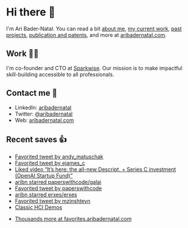 # Hi there  👋

I'm Ari Bader-Natal. You can read a bit [about me](https://aribadernatal.com), [my current work](https://aribadernatal.com/projects/Sparkwise/), [past projects](https://aribadernatal.com/projects/), [publication and patents](https://aribadernatal.com/publications), and more at [aribadernatal.com](https://aribadernatal.com).

## Work  👨‍💻

I'm co-founder and CTO at [Sparkwise](https://sparkwise.co). Our mission is to make impactful skill-building accessible to all professionals.

## Contact me  💬 

- LinkedIn: [aribadernatal](https://linkedin.com/in/aribadernatal)
- Twitter: [@aribadernatal](https://twitter.com/aribadernatal)
- Web: [aribadernatal.com](https://aribadernatal.com)

## Recent saves  👍

<!--START_SECTION:feed-->
* [Favorited tweet by andy_matuschak](https:&#x2F;&#x2F;favorites.aribadernatal.com&#x2F;twitter-favorites&#x2F;2022&#x2F;11&#x2F;favorited-tweet-by-andy_matuschak-15&#x2F;)
* [Favorited tweet by ejames_c](https:&#x2F;&#x2F;favorites.aribadernatal.com&#x2F;twitter-favorites&#x2F;2022&#x2F;11&#x2F;favorited-tweet-by-ejames_c&#x2F;)
* [Liked video “It’s here: the all-new Descript, + Series C investment (OpenAI Startup Fund)”](https:&#x2F;&#x2F;favorites.aribadernatal.com&#x2F;likes-on-youtube&#x2F;2022&#x2F;11&#x2F;liked-video-its-here-the-all-new-descript-series-c-investment-openai-startup-fund&#x2F;)
* [aribn starred paperswithcode&#x2F;galai](https:&#x2F;&#x2F;favorites.aribadernatal.com&#x2F;github-favorites&#x2F;2022&#x2F;11&#x2F;aribn-starred-paperswithcode-galai&#x2F;)
* [Favorited tweet by paperswithcode](https:&#x2F;&#x2F;favorites.aribadernatal.com&#x2F;twitter-favorites&#x2F;2022&#x2F;11&#x2F;favorited-tweet-by-paperswithcode&#x2F;)
* [aribn starred erxes&#x2F;erxes](https:&#x2F;&#x2F;favorites.aribadernatal.com&#x2F;github-favorites&#x2F;2022&#x2F;11&#x2F;aribn-starred-erxes-erxes&#x2F;)
* [Favorited tweet by mzinshteyn](https:&#x2F;&#x2F;favorites.aribadernatal.com&#x2F;twitter-favorites&#x2F;2022&#x2F;11&#x2F;favorited-tweet-by-mzinshteyn-6&#x2F;)
* [Classic HCI Demos](https:&#x2F;&#x2F;favorites.aribadernatal.com&#x2F;pocket-favorites&#x2F;2022&#x2F;11&#x2F;classic-hci-demos&#x2F;)
<!--END_SECTION:feed-->
* [Thousands more at favorites.aribadernatal.com](https://favorites.aribadernatal.com)
